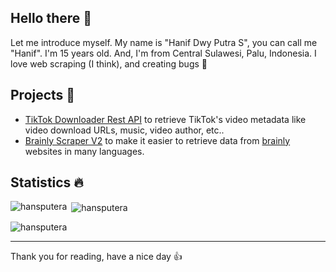 ## Hello there 👋

Let me introduce myself. My name is "Hanif Dwy Putra S", you can call me "Hanif". I'm 15 years old. And, I'm from Central Sulawesi, Palu, Indonesia. I love web scraping (I think), and creating bugs 🐛

## Projects 🌟
- [TikTok Downloader Rest API](https://github.com/hansputera/tiktok-dl) to retrieve TikTok's video metadata like video download URLs, music, video author, etc..
- [Brainly Scraper V2](https://github.com/hansputera/brainly-scraper-languages) to make it easier to retrieve data from [brainly](https://brainly.com) websites in many languages. 

## Statistics 🔥

<p><img align="left" src="https://github-readme-stats.vercel.app/api/top-langs?username=hansputera&show_icons=true&locale=en&layout=compact&theme=dark" alt="hansputera" /></p>

<p>&nbsp;<img align="center" src="https://github-readme-stats.vercel.app/api?username=hansputera&show_icons=true&locale=en&theme=dark" alt="hansputera" /></p>

<p>&nbsp;<img align="left" src="https://github-readme-stats.vercel.app/api/wakatime?username=hansputera&layout=compact" alt="hansputera" /></p>

-------------------------

Thank you for reading, have a nice day 👍
